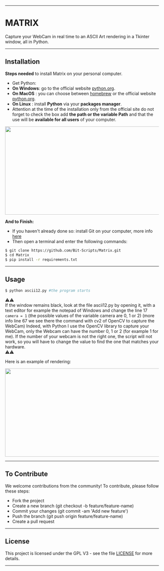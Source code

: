 - - - -
    
# MATRIX #
  
Capture your WebCam in real time to an ASCII Art rendering in a Tkinter window, all in Python. 

- - - -  
## Installation ##
  
__**Steps needed**__ to install Matrix on your personal computer.   
* Get Python:
* **On Windows**: go to the official website [python.org](https://www.python.org/). 
* **On MacOS** : you can choose between [homebrew](https://brew.sh/) or the official website [python.org](https://www.python.org/).
* **On Linux** : install **Python** via your **packages manager**.
* Attention at the time of the installation only from the official site do not forget to check the box add **the path or the variable Path** and that the use will be **available for all users** of your computer.  

<img src="https://linuxhint.com/wp-content/uploads/2022/09/How-to-Add-Python-to-Windows-Path-3.png" data-canonical-src="https://linuxhint.com/wp-content/uploads/2022/09/How-to-Add-Python-to-Windows-Path-3.png" width="512" height="288" />

__**And to Finish:**__

* If you haven't already done so: install Git on your computer, more info [here](https://git-scm.com/book/fr/v2/D%C3%A9marrage-rapide-Installation-de-Git)
* Then open a terminal and enter the following commands:    
   
```bash
$ git clone https://github.com/Bit-Scripts/Matrix.git
$ cd Matrix
$ pip install -r requirements.txt
```

- - - -
## Usage ##
   
```bash
$ python ascii12.py #the program starts
```

⚠️⚠️  
If the window remains black, look at the file ascii12.py by opening it, with a text editor for example the notepad of Windows and change the line 17 `camera = 1` (the possible values of the variable camera are 0, 1 or 2) (more info line 67 we see there the command with cv2 of OpenCV to capture the WebCam) Indeed, with Python I use the OpenCV library to capture your WebCam, only the Webcam can have the number 0, 1 or 2 (for example 1 for me). If the number of your webcam is not the right one, the script will not work, so you will have to change the value to find the one that matches your hardware.   
⚠️⚠️     

Here is an example of rendering:
   
<img src="./Matrix.GIF" data-canonical-src="https://cdn.discordapp.com/attachments/1077054466181832724/1077627784656080936/image.png" width="512" height="288" />

- - - -
## To Contribute ##

We welcome contributions from the community! To contribute, please follow these steps:

* Fork the project
* Create a new branch (git checkout -b feature/feature-name)
* Commit your changes (git commit -am 'Add new feature')
* Push the branch (git push origin feature/feature-name)
* Create a pull request

- - - -  
## License ##
  
This project is licensed under the GPL V3 - see the file [LICENSE](./LICENSE.md) for more details.

- - - -